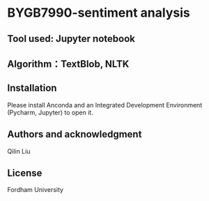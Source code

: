 # BYGB7990-sentiment analysis

## Tool used: Jupyter notebook

## Algorithm：TextBlob, NLTK

## Installation
Please install Anconda and an Integrated Development Environment (Pycharm, Jupyter) to open it.

## Authors and acknowledgment
Qilin Liu

## License
Fordham University
